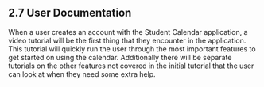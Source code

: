 ## 2.7 User Documentation

When a user creates an account with the Student Calendar application, a video tutorial will be the first thing that they encounter in the application. This tutorial will quickly run the user through the most important features to get started on using the calendar. Additionally there will be separate tutorials on the other features not covered in the initial tutorial that the user can look at when they need some extra help.

